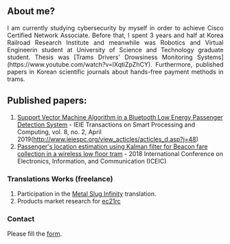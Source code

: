 ## About me?

<div style="text-align: justify">I am currently studying cybersecurity by myself in order to achieve Cisco Certified Network Associate. Before that, I spent 3 years and half at Korea Railroad Research Institute and meanwhile was Robotics and Virtual Engineerin student at University of Science and Technology graduate student. Thesis was [Trams Drivers' Drowsiness Monitoring Systems](https://www.youtube.com/watch?v=lXqtiZpZhCY). Furthermore, published papers in Korean scientific journals about hands-free payment methods in trams.</div>

## Published papers:
  1. [Support Vector Machine Algorithm in a Bluetooth Low Energy Passenger Detection System]() - IEIE Transactions on Smart Processing and Computing, vol. 8, no. 2, April 2019(http://www.ieiespc.org/view_acticles/acticles_d.asp?j=48)
  2. [Passenger's location estimation using Kalman filter for Beacon fare collection in a wireless low floor tram](https://ieeexplore.ieee.org/document/8330712) - 2018 International Conference on Electronics, Information, and Communication (ICEIC)

### Translations Works (freelance)
  1. Participation in the [Metal Slug Infinity](https://play.google.com/store/apps/details?id=com.ekkorr.msf&hl=pt_BR) translation.
  2. Products market research for [ec21rc](http://www.ec21rnc.com/) 

### Contact

Please fill the [form](/contact.md).

